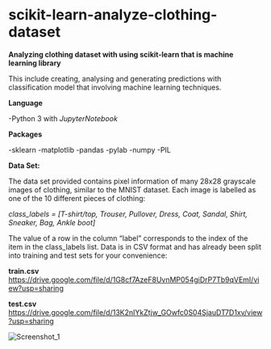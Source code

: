 # scikit-learn-analyze-clothing-dataset
__Analyzing clothing dataset with using scikit-learn that is machine learning library__

This include creating, analysing and generating predictions with classification model that involving machine learning techniques.

__Language__

-Python 3 with _JupyterNotebook_

__Packages__

-sklearn
-matplotlib
-pandas
-pylab
-numpy
-PIL

__Data Set:__

The data set provided contains pixel information of many 28x28 grayscale images of clothing, similar to the MNIST dataset. Each image is labelled as one of the 10 different pieces of clothing:


*class_labels = [T-shirt/top, Trouser, Pullover, Dress, Coat, Sandal, Shirt, Sneaker, Bag, Ankle
boot]*


The value of a row in the column “label” corresponds to the index of the item in the class_labels list.
Data is in CSV format and has already been split into training and test sets for your convenience:

__train.csv__
https://drive.google.com/file/d/1G8cf7AzeF8UvnMP054giDrP7Tb9qVEmI/view?usp=sharing

__test.csv__
https://drive.google.com/file/d/13K2nIYkZtjw_GOwfc0S04SjauDT7D1xv/view?usp=sharing

![Screenshot_1](https://user-images.githubusercontent.com/43733194/76325297-34795600-62f8-11ea-9aae-bf4c9ca9ae96.png)

